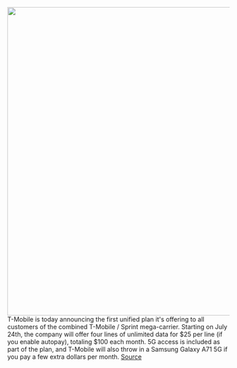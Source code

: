 <img src='https://cdn.vox-cdn.com/thumbor/q7LrmVOgh6GdIVbEVZGc7BIT7zw=/0x0:2040x1360/1200x800/filters:focal(857x517:1183x843)/cdn.vox-cdn.com/uploads/chorus_image/image/67091572/acastro_191108_1777_t-mobile_0002.0.0.jpg' width='700px' /><br/>
T-Mobile is today announcing the first unified plan it's offering to all customers of the combined T-Mobile / Sprint mega-carrier. Starting on July 24th, the company will offer four lines of unlimited data for $25 per line (if you enable autopay), totaling $100 each month. 5G access is included as part of the plan, and T-Mobile will also throw in a Samsung Galaxy A71 5G if you pay a few extra dollars per month.
<a href='https://www.theverge.com/2020/7/22/21334015/t-mobile-sprint-new-unlimited-data-4-lines-stores-branding'> Source <a/>